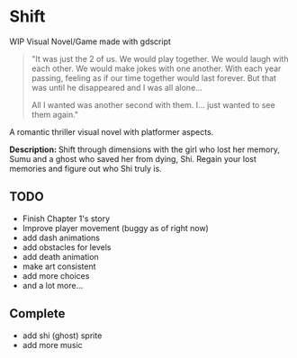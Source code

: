 # Shift
WIP Visual Novel/Game made with gdscript

<blockquote>"It was just the 2 of us. We would play together. We would laugh with each other. We would make jokes with one another. With each year passing, feeling as if our time together would last forever. But that was until he disappeared and I was all alone...

All I wanted was another second with them. I... just wanted to see them again."</blockquote>

<p>A romantic thriller visual novel with platformer aspects.</p>
<p><strong>Description: </strong>Shift through dimensions with the girl who lost her memory, Sumu and a ghost who saved her from dying, Shi. Regain your lost memories and figure out who Shi truly is.<br></p>

## TODO
* Finish Chapter 1's story
* Improve player movement (buggy as of right now)
* add dash animations
* add obstacles for levels
* add death animation
* make art consistent
* add more choices
* and a lot more...

## Complete
* add shi (ghost) sprite
* add more music